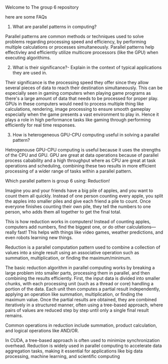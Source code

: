 Welcome to The group 6 repository

here are some FAQs

1) What are parallel patterns in computing? 
  
Parallel patterns are common methods or techniques used to solve problems regarding processing speed and efficiency, by performing multiple calculations or processes simultaneously. Parallel patterns help effectivley and efficiently utilize multicore processors (like the GPU) when executing algorithims. 
  
2) What is their significance?- Explain in the context of typical applications they are used in. 

Their significance is the processing speed they offer since they allow several pieces of data to reach their destination simultaneously. This can be especially seen in gaming computers when playing game programs as there's a large amount of data that needs to be processed for proper play. GPUs in these computers would need to process multiple thing like calculations, rendering, image processing to ensure smooth gameplay especially when the game presents a vast environment to play in. Hence it plays a role in high performance tasks like gaming through performing efficiently for real time responses.


3) How is heterogeneous GPU-CPU computing useful in solving a parallel pattern?

Hetrogenouse GPU-CPU computing is useful because it uses the strengths of the CPU and GPU. GPU are great at data operations because of parallel process cabability and a high throughput where as CPU are great at task operations and scheduling, combining these two results in more efficient processing of a wider range of tasks within a parallel pattern.

Which parallel pattern is group 6 using: Reduction!

Imagine you and your friends have a big pile of apples, and you want to count them all quickly. Instead of one person counting every apple, you split the apples into smaller piles and give each friend a pile to count. Once everyone finishes counting their own pile, they tell the numbers to one person, who adds them all together to get the final total.

This is how reduction works in computers! Instead of counting apples, computers add numbers, find the biggest one, or do other calculations—really fast! This helps with things like video games, weather predictions, and even robots learning new things. 

Reduction is a parallel computation pattern used to combine a collection of values into a single result using an associative operation such as summation, multiplication, or finding the maximum/minimum. 

The basic reduction algorithm in parallel computing works by breaking a large problem into smaller parts, processing them in parallel, and then combining the results efficiently. First, the input data is divided into smaller chunks, with each processing unit (such as a thread or core) handling a portion of the data. Each unit then computes a partial result independently, applying an operation like summation, multiplication, or finding the maximum value. Once the partial results are obtained, they are combined iteratively in a structured manner, often using a tree-based approach, where pairs of values are reduced step by step until only a single final result remains.

Common operations in reduction include summation, product calculation, and logical operations like AND/OR. 

In CUDA, a tree-based approach is often used to minimize synchronization overhead. Reduction is widely used in parallel computing to accelerate data aggregation tasks, making it essential for applications like big data processing, machine learning, and scientific computing


